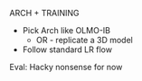 ARCH + TRAINING

- Pick Arch like OLMO-IB
  - OR - replicate a 3D model
- Follow standard LR flow

Eval:
  Hacky nonsense for now